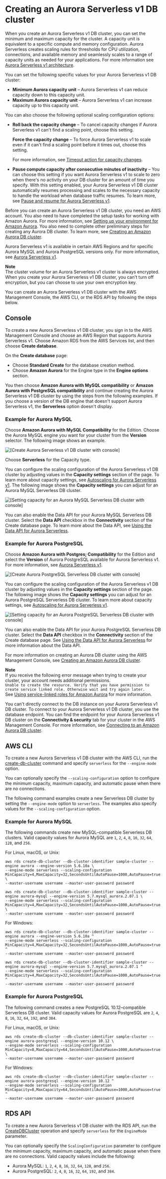 # Creating an Aurora Serverless v1 DB cluster<a name="aurora-serverless.create"></a>

When you create an Aurora Serverless v1 DB cluster, you can set the minimum and maximum capacity for the cluster\. A capacity unit is equivalent to a specific compute and memory configuration\. Aurora Serverless creates scaling rules for thresholds for CPU utilization, connections, and available memory and seamlessly scales to a range of capacity units as needed for your applications\. For more information see [Aurora Serverless v1 architecture](aurora-serverless.how-it-works.md#aurora-serverless.architecture)\.

You can set the following specific values for your Aurora Serverless v1 DB cluster:
+ **Minimum Aurora capacity unit** – Aurora Serverless v1 can reduce capacity down to this capacity unit\.
+ **Maximum Aurora capacity unit** – Aurora Serverless v1 can increase capacity up to this capacity unit\.

You can also choose the following optional scaling configuration options: 
+ **Roll back the capacity change** – To cancel capacity changes if Aurora Serverless v1 can't find a scaling point, choose this setting\. 

   **Force the capacity change** – To force Aurora Serverless v1 to scale even if it can't find a scaling point before it times out, choose this setting\. 

   For more information, see [Timeout action for capacity changes](aurora-serverless.how-it-works.md#aurora-serverless.how-it-works.timeout-action)\.
+ **Pause compute capacity after consecutive minutes of inactivity** – You can choose this setting if you want Aurora Serverless v1 to scale to zero when there's no activity on your DB cluster for an amount of time you specify\. With this setting enabled, your Aurora Serverless v1 DB cluster automatically resumes processing and scales to the necessary capacity to handle the workload when database traffic resumes\. To learn more, see [Pause and resume for Aurora Serverless v1](aurora-serverless.how-it-works.md#aurora-serverless.how-it-works.pause-resume)\. 

Before you can create an Aurora Serverless v1 DB cluster, you need an AWS account\. You also need to have completed the setup tasks for working with Amazon Aurora\. For more information, see [Setting up your environment for Amazon Aurora](CHAP_SettingUp_Aurora.md)\. You also need to complete other preliminary steps for creating any Aurora DB cluster\. To learn more, see [Creating an Amazon Aurora DB cluster](Aurora.CreateInstance.md)\. 

 Aurora Serverless v1 is available in certain AWS Regions and for specific Aurora MySQL and Aurora PostgreSQL versions only\. For more information, see [Aurora Serverless v1](Concepts.AuroraFeaturesRegionsDBEngines.grids.md#Concepts.Aurora_Fea_Regions_DB-eng.Feature.Serverless)\. 

**Note**  
The cluster volume for an Aurora Serverless v1 cluster is always encrypted\. When you create your Aurora Serverless v1 DB cluster, you can't turn off encryption, but you can choose to use your own encryption key\. 

You can create an Aurora Serverless v1 DB cluster with the AWS Management Console, the AWS CLI, or the RDS API by following the steps below\.

## Console<a name="aurora-serverless.create.console"></a>

To create a new Aurora Serverless v1 DB cluster, you sign in to the AWS Management Console and choose an AWS Region that supports Aurora Serverless v1\. Choose Amazon RDS from the AWS Services list, and then choose **Create database**\.

On the **Create database** page: 
+ Choose **Standard Create** for the database creation method\. 
+ Choose **Amazon Aurora** for the Engine type in the **Engine options** section\. 

You then choose **Amazon Aurora with MySQL compatibility** or **Amazon Aurora with PostgreSQL compatibility** and continue creating the Aurora Serverless v1 DB cluster by using the steps from the following examples\. If you choose a version of the DB engine that doesn't support Aurora Serverless v1, the **Serverless** option doesn't display\. 

### Example for Aurora MySQL<a name="aurora-serverless.create.console.MySQL"></a>

Choose **Amazon Aurora with MySQL Compatibility** for the Edition\. Choose the Aurora MySQL engine you want for your cluster from the **Version** selector\. The following image shows an example\.

![\[Create Aurora Serverless v1 DB cluster with console\]](http://docs.aws.amazon.com/AmazonRDS/latest/AuroraUserGuide/images/aurora-serverless-select.png)

Choose **Serverless** for the Capacity type\. 

You can configure the scaling configuration of the Aurora Serverless v1 DB cluster by adjusting values in the **Capacity settings** section of the page\. To learn more about capacity settings, see [Autoscaling for Aurora Serverless v1](aurora-serverless.how-it-works.md#aurora-serverless.how-it-works.auto-scaling)\. The following image shows the **Capacity settings** you can adjust for an Aurora MySQL Serverless DB cluster\.

![\[Setting capacity for an Aurora MySQL Serverless DB cluster with console\]](http://docs.aws.amazon.com/AmazonRDS/latest/AuroraUserGuide/images/aurora-serverless-capacity.png)

You can also enable the Data API for your Aurora MySQL Serverless DB cluster\. Select the **Data API** checkbox in the **Connectivity** section of the Create database page\. To learn more about the Data API, see [Using the Data API for Aurora Serverless](data-api.md)\. 

### Example for Aurora PostgreSQL<a name="aurora-serverless.create.console.PostgreSQL"></a>

Choose **Amazon Aurora with Postgres; Compatibility** for the Edition and select the **Version** of Aurora PostgreSQL available for Aurora Serverless v1\. For more information, see [Aurora Serverless v1](Concepts.AuroraFeaturesRegionsDBEngines.grids.md#Concepts.Aurora_Fea_Regions_DB-eng.Feature.Serverless)\. 

![\[Create Aurora PostgreSQL Serverless DB cluster with console\]](http://docs.aws.amazon.com/AmazonRDS/latest/AuroraUserGuide/images/aurora-serverless-select-postgres.png)

You can configure the scaling configuration of the Aurora Serverless v1 DB cluster by adjusting values in the **Capacity settings** section of the page\. The following image shows the **Capacity settings** you can adjust for an Aurora PostgreSQL Serverless DB cluster\. To learn more about capacity settings, see [Autoscaling for Aurora Serverless v1](aurora-serverless.how-it-works.md#aurora-serverless.how-it-works.auto-scaling)\. 

![\[Setting capacity for an Aurora PostgreSQL Serverless DB cluster with console\]](http://docs.aws.amazon.com/AmazonRDS/latest/AuroraUserGuide/images/aurora-serverless-capacity-postgres.png)

You can also enable the Data API for your Aurora PostgreSQL Serverless DB cluster\. Select the **Data API** checkbox in the **Connectivity** section of the Create database page\. See [Using the Data API for Aurora Serverless](data-api.md) for more information about the Data API\. 

For more information on creating an Aurora DB cluster using the AWS Management Console, see [Creating an Amazon Aurora DB cluster](Aurora.CreateInstance.md)\.

**Note**  
If you receive the following error message when trying to create your cluster, your account needs additional permissions\.   
`Unable to create the resource. Verify that you have permission to create service linked role. Otherwise wait and try again later.`  
See [Using service\-linked roles for Amazon Aurora](UsingWithRDS.IAM.ServiceLinkedRoles.md) for more information\.

You can't directly connect to the DB instance on your Aurora Serverless v1 DB cluster\. To connect to your Aurora Serverless v1 DB cluster, you use the database endpoint\. You can find the endpoint for your Aurora Serverless v1 DB cluster on the **Connectivity & security** tab for your cluster in the AWS Management Console\. For more information, see [Connecting to an Amazon Aurora DB cluster](Aurora.Connecting.md)\. 

## AWS CLI<a name="aurora-serverless.create.cli"></a>

To create a new Aurora Serverless v1 DB cluster with the AWS CLI, run the [create\-db\-cluster](https://docs.aws.amazon.com/cli/latest/reference/rds/create-db-cluster.html) command and specify `serverless` for the `--engine-mode` option\.

You can optionally specify the `--scaling-configuration` option to configure the minimum capacity, maximum capacity, and automatic pause when there are no connections\. 

The following command examples create a new Serverless DB cluster by setting the `--engine-mode` option to `serverless`\. The examples also specify values for the `--scaling-configuration` option\.

### Example for Aurora MySQL<a name="aurora-serverless.create.cli.MySQL"></a>

The following commands create new MySQL–compatible Serverless DB clusters\. Valid capacity values for Aurora MySQL are `1`, `2`, `4`, `8`, `16`, `32`, `64`, `128`, and `256`\.

For Linux, macOS, or Unix:

```
aws rds create-db-cluster --db-cluster-identifier sample-cluster --engine aurora --engine-version 5.6.10a \
--engine-mode serverless --scaling-configuration MinCapacity=4,MaxCapacity=32,SecondsUntilAutoPause=1000,AutoPause=true \
--master-username username --master-user-password password

aws rds create-db-cluster --db-cluster-identifier sample-cluster --engine aurora-mysql --engine-version 5.7.mysql_aurora.2.07.1 \
--engine-mode serverless --scaling-configuration MinCapacity=4,MaxCapacity=32,SecondsUntilAutoPause=1000,AutoPause=true \
--master-username username --master-user-password password
```

For Windows:

```
aws rds create-db-cluster --db-cluster-identifier sample-cluster --engine aurora --engine-version 5.6.10a ^
--engine-mode serverless --scaling-configuration MinCapacity=4,MaxCapacity=32,SecondsUntilAutoPause=1000,AutoPause=true ^
--master-username username --master-user-password password

aws rds create-db-cluster --db-cluster-identifier sample-cluster --engine aurora-mysql --engine-version 5.7.mysql_aurora.2.07.1 ^
--engine-mode serverless --scaling-configuration MinCapacity=4,MaxCapacity=32,SecondsUntilAutoPause=1000,AutoPause=true ^
--master-username username --master-user-password password
```

### Example for Aurora PostgreSQL<a name="aurora-serverless.create.cli.PostgreSQL"></a>

The following command creates a new PostgreSQL 10\.12–compatible Serverless DB cluster\. Valid capacity values for Aurora PostgreSQL are `2`, `4`, `8`, `16`, `32`, `64`, `192`, and `384`\.

For Linux, macOS, or Unix:

```
aws rds create-db-cluster --db-cluster-identifier sample-cluster --engine aurora-postgresql --engine-version 10.12 \
--engine-mode serverless --scaling-configuration MinCapacity=8,MaxCapacity=64,SecondsUntilAutoPause=1000,AutoPause=true \
--master-username username --master-user-password password
```

For Windows:

```
aws rds create-db-cluster --db-cluster-identifier sample-cluster --engine aurora-postgresql --engine-version 10.12 ^
--engine-mode serverless --scaling-configuration MinCapacity=8,MaxCapacity=64,SecondsUntilAutoPause=1000,AutoPause=true ^
--master-username username --master-user-password password
```

## RDS API<a name="aurora-serverless.create.api"></a>

To create a new Aurora Serverless v1 DB cluster with the RDS API, run the [CreateDBCluster](https://docs.aws.amazon.com/AmazonRDS/latest/APIReference/API_CreateDBCluster.html) operation and specify `serverless` for the `EngineMode` parameter\.

You can optionally specify the `ScalingConfiguration` parameter to configure the minimum capacity, maximum capacity, and automatic pause when there are no connections\. Valid capacity values include the following:
+ Aurora MySQL: `1`, `2`, `4`, `8`, `16`, `32`, `64`, `128`, and `256`\.
+ Aurora PostgreSQL: `2`, `4`, `8`, `16`, `32`, `64`, `192`, and `384`\.